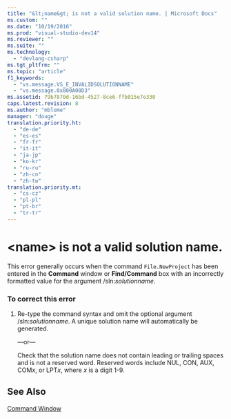 ```yaml
---
title: "&lt;name&gt; is not a valid solution name. | Microsoft Docs"
ms.custom: ""
ms.date: "10/19/2016"
ms.prod: "visual-studio-dev14"
ms.reviewer: ""
ms.suite: ""
ms.technology: 
  - "devlang-csharp"
ms.tgt_pltfrm: ""
ms.topic: "article"
f1_keywords: 
  - "vs.message.VS_E_INVALIDSOLUTIONNAME"
  - "vs.message.0x800A00D3"
ms.assetid: 79b7870d-16bd-4527-8ce6-ffb015e7e330
caps.latest.revision: 8
ms.author: "mblome"
manager: "douge"
translation.priority.ht: 
  - "de-de"
  - "es-es"
  - "fr-fr"
  - "it-it"
  - "ja-jp"
  - "ko-kr"
  - "ru-ru"
  - "zh-cn"
  - "zh-tw"
translation.priority.mt: 
  - "cs-cz"
  - "pl-pl"
  - "pt-br"
  - "tr-tr"
---
```

# &lt;name&gt; is not a valid solution name.
This error generally occurs when the command `File.NewProject` has been entered in the **Command** window or **Find/Command** box with an incorrectly formatted value for the argument /sln:*solutionname*.  
  
### To correct this error  
  
1.  Re-type the command syntax and omit the optional argument /sln:*solutionname*. A unique solution name will automatically be generated.  
  
     —or—  
  
     Check that the solution name does not contain leading or trailing spaces and is not a reserved word. Reserved words include NUL, CON, AUX, COM*x*, or LPT*x*, where *x* is a digit 1-9.  
  
## See Also  
 [Command Window](../reference/command-window.md)